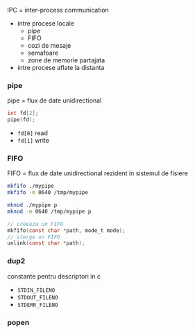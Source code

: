 IPC = inter-process communication
- intre procese locale
	- pipe
	- FIFO
	- cozi de mesaje
	- semafoare
	- zone de memorie partajata
- intre procese aflate la distanta

### pipe
pipe = flux de date unidirectional

```c
int fd[2];
pipe(fd);
```
- `fd[0]` read
- `fd[1]` write

### FIFO
FIFO = flux de date unidirectional rezident in sistemul de fisiere

```sh
mkfifo ./mypipe
mkfifo -m 0640 /tmp/mypipe

mknod ./mypipe p
mknod -m 0640 /tmp/mypipe p
```

```c
// creeaza un FIFO
mkfifo(const char *path, mode_t mode);
// sterge un FIFO
unlink(const char *path);
```

### dup2

constante pentru descriptori in c
- `STDIN_FILENO`
- `STDOUT_FILENO`
- `STDERR_FILENO`

### popen
